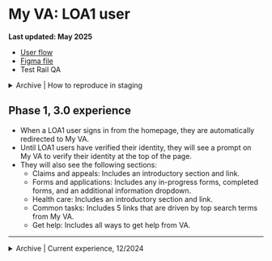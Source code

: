 # My VA: LOA1 user
**Last updated: May 2025**

- [User flow](https://app.mural.co/t/departmentofveteransaffairs9999/m/departmentofveteransaffairs9999/1746474542228/c397457f63aa34d09dee9f34d785af90cd3b8b96?wid=36-1746474575795&outline=open)
- [Figma file](https://www.figma.com/design/15yOY4VEzitxm5tRMDiAzz/My-VA?node-id=5307-29345&t=KhCgIDPMpZ6FClDG-1)
- Test Rail QA

<details><summary>Archive | How to reproduce in staging</summary>

- [User has no saved applications](https://github.com/department-of-veterans-affairs/va.gov-team/blob/master/products/identity-personalization/my-va/use-cases/LOA1-use-cases/LOA1-without-saved-applications.md#how-to-reproduce)
- [User has saved applications](https://github.com/department-of-veterans-affairs/va.gov-team/blob/master/products/identity-personalization/my-va/use-cases/LOA1-use-cases/LOA1-with-saved-applications.md#how-to-reproduce)

</details>

## Phase 1, 3.0 experience
- When a LOA1 user signs in from the homepage, they are automatically redirected to My VA. 
- Until LOA1 users have verified their identity, they will see a prompt on My VA to verify their identity at the top of the page. 
- They will also see the following sections:
   - Claims and appeals: Includes an introductory section and link.
   - Forms and applications: Includes any in-progress forms, completed forms, and an additional information dropdown.
   - Health care: Includes an introductory section and link.
   - Common tasks: Includes 5 links that are driven by top search terms from My VA.
   - Get help: Includes all ways to get help from VA.

---

<details><summary>Archive | Current experience, 12/2024</summary>

## Current experience
- When a LOA1 user signs in from the homepage, they are automatically redirected to My VA. 
- Until they have verified their identity, they will see a prompt on My VA to verify their identity at the top of the page. 
- They will also see sections for "Claims and appeals", "Health care", and "Education and training" that have introductory links for more info about each. They will also see a section for "Benefit applications and forms" where any benefit applications that are started and saved but not submitted will show as a card, as well as [some forms that have been submitted](https://github.com/department-of-veterans-affairs/va.gov-team/tree/master/products/identity-personalization/my-va/forms-status-on-My-VA).
- [Desktop mock-up](https://www.figma.com/file/15yOY4VEzitxm5tRMDiAzz/My-VA?type=design&node-id=0%3A246&mode=design&t=0sqAEWapTl9rGnyL-1)
- [Mobile mock-up](https://www.figma.com/file/15yOY4VEzitxm5tRMDiAzz/My-VA?type=design&node-id=0%3A911&mode=design&t=0sqAEWapTl9rGnyL-1)

### Benefit applications and forms use cases
- [LOA1 user does not have any saved applications](https://github.com/department-of-veterans-affairs/va.gov-team/blob/master/products/identity-personalization/my-va/use-cases/LOA1-use-cases/LOA1-without-saved-applications.md)
- [LOA1 user has saved application(s)](https://github.com/department-of-veterans-affairs/va.gov-team/blob/master/products/identity-personalization/my-va/use-cases/LOA1-use-cases/LOA1-with-saved-applications.md)

### Flow diagrams
- [User flow for LOA1 user on My VA](https://www.figma.com/file/15yOY4VEzitxm5tRMDiAzz/My-VA?type=design&node-id=0-7050&mode=design)

</details>
